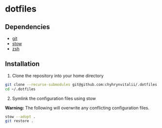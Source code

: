 # dotfiles

## Dependencies

- [git](https://git-scm.com/)
- [stow](https://www.gnu.org/software/stow/)
- [zsh](https://www.zsh.org/)

## Installation

1. Clone the repository into your home directory
 
```bash
git clone --recurse-submodules git@github.com:chyhrynvitalii/.dotfiles.git
cd ~/.dotfiles
```

2. Symlink the configuration files using stow

**Warning:** The following will overwrite any conflicting configuration files.

```bash
stow --adopt .
git restore .
```
